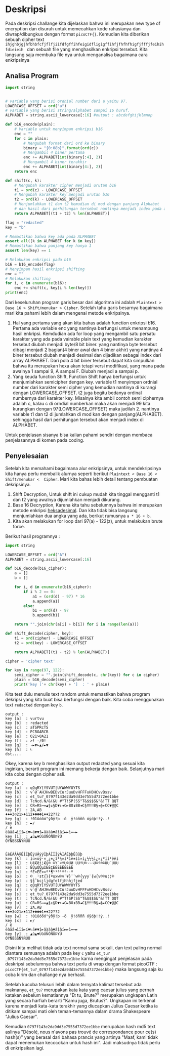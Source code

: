 # Deskripsi
Pada deskripsi challange kita dijelaskan bahwa ini merupakan new type of encryption dan disuruh untuk memecahkan kode rahasianya dan diwrap/dibungkus dengan format `picoCTF{}`. Kemudian kita diberikan sebuah cipher text `ihjghbjgjhfbhbfcfjflfjiifdfgffihfeigidfligigffihfjfhfhfhigfjfffjfeihihfdieieih ` dan sebuah file yang menghasilkan enkripsi tersebut. Kita langsung saja membuka file nya untuk menganalisa bagaimana cara enkripsinya

## Analisa Program

```python
import string


# variable yang berisi ordnial number dari a yaitu 97.
LOWERCASE_OFFSET = ord("a")
# variable yang berisi string/alphabet sampai 16 huruf.
ALPHABET = string.ascii_lowercase[:16] #output : abcdefghijklmnop

def b16_encode(plain):
	# Variable untuk menyimpan enkripsi b16
	enc = ""
	for c in plain:
		# Mengubah format dari ord ke binary
		binary = "{0:08b}".format(ord(c))
		# Mengambil 4 biner pertama
		enc += ALPHABET[int(binary[:4], 2)]
		# Mengambil 4 biner terakhir
		enc += ALPHABET[int(binary[4:], 2)]
	return enc

def shift(c, k):
	# Mengubah karakter cipher menjadi urutan b16
	t1 = ord(c) - LOWERCASE_OFFSET
	# Mengubah karakter key menjadi urutan b16
	t2 = ord(k) - LOWERCASE_OFFSET
	# Menjumlahkan t1 dan t2 kemudian di mod dengan panjang Alphabet
	# dan hasil dari perhitungan tersebut nantinya menjadi index pada array ALPHABET
	return ALPHABET[(t1 + t2) % len(ALPHABET)]

flag = "redacted"
key = "b"

# Memastikan bahwa key ada pada ALPHABET
assert all([k in ALPHABET for k in key])
# Memastikan bahwa panjang key hanya 1
assert len(key) == 1

# Melakukan enkripsi pada b16
b16 = b16_encode(flag)
# Menyimpan hasil enkripsi shifting
enc = ""
# Melakukan shifting
for i, c in enumerate(b16):
	enc += shift(c, key[i % len(key)])
print(enc)
```

Dari keseluruhan program garis besar dari algoritma ini adalah `Plaintext > Base 16 > Shift/menukar > Cipher`. Setelah tahu garis besarnya bagaimana mari kita pahami lebih dalam mengenai metode enkripsinya.

1. Hal yang pertama yang akan kita bahas adalah function enkripsi b16. Pertama ada variable enc yang nantinya berfungsi untuk menampung hasil enkripsi. Kemdudian ada for loop yang mengambil satu persatu karakter yang ada pada vairable plain text yang kemudian karakter tersebut diubah menjadi byte/8 bit biner. yang nantinya byte tersebut dibagi menjadi 2 bagian(4 biner awal dan 4 biner akhir) yang nantinya 4 biner tersebut diubah menjadi desimal dan dijadikan sebagai index dari array ALPHABET. Dari pola 4 bit biner tersebut dapat kita simpulkan bahwa itu merupakan hexa akan tetapi versi modifikasi, yang mana pada awalnya 1 sampai 9, A sampai F. Diubah menjadi a sampai p.
2. Yang keuda function Shift, Function Shift hanya berfungsi untuk menjumlahkan semicipher dengan key. variable t1 menyimpan ordnial number dari karakter semi cipher yang kemudian nantinya di kurangi dengan LOWERCASE_OFFSET. t2 juga begitu bedanya ordinal numbernya dari karakter key. Misalnya kita ambil contoh semi ciphernya adalah c, kalau c di orndial numberkan maka akan menjadi 99 kita kurangkan dengan 97(LOWERCASE_OFFSET) maka jadilah 2. nantinya variable t1 dan t2 di jumlahkan di mod kan dengan panjang(ALPHABET). sehingga hasil dari perhitungan tersebut akan menjadi index di ALPHABET.

Untuk penjelasan sisanya bisa kalian pahami sendiri dengan membaca penjelasannya di komen pada coding.

## Penyelesaian
Setelah kita memahami bagaimana alur enkripsinya, untuk mendekripsinya kita hanya perlu membalik alurnya seperti berikut `Plaintext < Base 16 < Shift/menukar <  Cipher`. Mari kita bahas lebih detail tentang pembuatan dekripsinya.
1. Shift Decryption, Untuk shift ini cukup mudah kita tinggal mengganti t1 dan t2 yang awalnya dijumlahkan menjadi dikurang.
2. Base 16 Decryption, Karena kita tahu sebelumnya bahwa ini merupakan metode enkripsi [heksadesimal](https://kutu.dev/artikel/meghitung-hexadecimal-octal). Dan kita tidak bisa langsung menjumlahkan dua angka yang ada, berikut rumusnya `a * 16 + b`.
3. Kita akan melakukan for loop dari 97(a) - 122(z), untuk melakukan brute force. 

Berikut hasil programnya :
```python
import string

LOWERCASE_OFFSET = ord("A")
ALPHABET = string.ascii_lowercase[:16]

def b16_decode(b16_cipher):
    a = []
    b = []

    for i, d in enumerate(b16_cipher):
        if i % 2 == 0:
            a1 = (ord(d) - 97) * 16
            a.append(a1)
        else:
            b1 = ord(d) - 97
            b.append(b1)

    return "".join(chr(a[i] + b[i]) for i in range(len(a)))

def shift_decode(cipher, key):
    t1 = ord(cipher) - LOWERCASE_OFFSET
    t2 = ord(key) - LOWERCASE_OFFSET

    return ALPHABET[(t1 - t2) % len(ALPHABET)]

cipher = 'cipher text'

for key in range(97, 122):
    semi_cipher = "".join(shift_decode(c, chr(key)) for c in cipher)
    plain = b16_decode(semi_cipher)
    print('key ['+ chr(key) + ']  : ' + plain)
```
Kita test dulu menulis text random untuk memastikan bahwa program dekripsi yang kita buat bisa berfungsi dengan baik. Kita coba menggunakan text `redacted` dengan key `b`.
```
output :
key [a]  : vurtvu
key [b]  : redacted
key [c]  : aTSPRcTS
key [d]  : PCBOARCB
key [e]  : O21>0A21
key [f]  : >! -/0!
key [g]  : -►▼∟▲/►▼
key [h]  : ∟
dst....
```
Okey, karena key b menghasilkan output redacted yang sesuai kita inginkan, berarti program ini memang bekerja dengan baik. Selanjutnya mari kita coba dengan cipher asli.
```
output :
key [a]  : qQqRY[YSVUT[UYWWWYUYTS
key [b]  : v`@`AHJHwBEDvCurJuuDvHFFFuHDHCvvBssv
key [c]  : et_tu?_0797f143e2da9dd3e7555d7372ee1bbe
key [d]  : TcNcd.N/&(&U #"T!SP(SS"T&$$$S&"&!TT QQT
key [e]  : CR=RS↔=▲§↨§D▼↕◄C►BO↨BB◄C§‼‼‼B§◄§►CC▼@@C
key [f]  : 2A,AB
♦♠♦3☺21>♠112♦☻☻☻1♦♦22??2
key [g]  : !01ûóõó"ýðÿ!þ -õ  ÿ!óñññ óÿóþ!!ý..!
key [h]  : ►/
/ ê
ëâäâ◄ìïî►í▼∟ä▼▼î►âààà▼âîâí►►ì↔↔►
key [i]  : ▲ù▲▼ÙùÚÑÓÑÛÞÝÜ
ÓÝÑßßßÑÝÑÜÛ


ÈèÉÀÂÀÿÊÍÌþËýúÂýýÌþÀÎÎÎýÀÌÀËþþÊûûþ
key [k]  : íü×üý·×¸¿±¿î¹¼»íºìé±ìì»í¿½½½ì¿»¿ºíí¹êêí
key [l]  : ÜëÆëì¦Æ§® ®Ý¨«ªÜ©ÛØ ÛÛªÜ®¬¬¬Û®ª®©ÜÜ¨ÙÙÜ
key [m]  : ËÚµÚÛµÌËÊÇÊÊËÊËËÈÈË
key [n]  : ºÉ¤ÉÊ¤»º¹¶¹¹º¹ºº··º
key [o]  : ©¸¸¹st{}{ªuxw©v¨¥}¨¨w©{yyy¨{w{v©©u¦¦©
key [p]  : §§¨bcjljdgfelfjhhhjfjed
key [q]  : qQqRY[YSVUT[UYWWWYUYTS
key [r]  : v`@`AHJHwBEDvCurJuuDvHFFFuHDHCvvBssv
key [s]  : et_tu?_0797f143e2da9dd3e7555d7372ee1bbe
key [t]  : TcNcd.N/&(&U #"T!SP(SS"T&$$$S&"&!TT QQT
key [u]  : CR=RS↔=▲§↨§D▼↕◄C►BO↨BB◄C§‼‼‼B§◄§►CC▼@@C
key [v]  : 2A,AB
♦♠♦3☺21>♠112♦☻☻☻1♦♦22??2
key [w]  : !01ûóõó"ýðÿ!þ -õ  ÿ!óñññ óÿóþ!!ý..!
key [x]  : ►/
/ ê
ëâäâ◄ìïî►í▼∟ä▼▼î►âààà▼âîâí►►ì↔↔►
key [y]  : ▲ù▲▼ÙùÚÑÓÑÛÞÝÜ
ÓÝÑßßßÑÝÑÜÛ
```
Disini kita melihat tidak ada text normal sama sekali, dan text paling normal diantara semuanya adalah pada key `c` yaitu `et_tu?_0797f143e2da9dd3e7555d7372ee1bbe` karna mengingat penjelasan pada deskripsi sebelumnya bahwa text perlu di wrap dengan format picoCTF : `picoCTF{et_tu?_0797f143e2da9dd3e7555d7372ee1bbe}` maka langsung saja ku coba kirim dan challange nya berhasil.

Setelah kucoba telusuri lebih dalam ternyata kalimat tersebut ada maknanya, `et_tu?` merupakan kata kata yang caesar julius yang pernah katakan sebelum kematiannya "Et tu, Brute?" merupakan ungkapan Latin yang secara harfiah berarti "Kamu juga, Brutus?". Ungkapan ini terkenal karena menjadi kata-kata terakhir yang diucapkan Julius Caesar ketika ia ditikam sampai mati oleh teman-temannya dalam drama Shakespeare "Julius Caesar".

Kemudian `0797f143e2da9dd3e7555d7372ee1bbe` merupakan hash md5 text aslinya "Désolé, nous n'avons pas trouvé de correspondance pour ce(s) hash(s)" yang berasal dari bahasa prancis yang artinya "Maaf, kami tidak dapat menemukan kecocokan untuk hash ini". Jadi maksudnya tidak perlu di enkripsikan lagi.